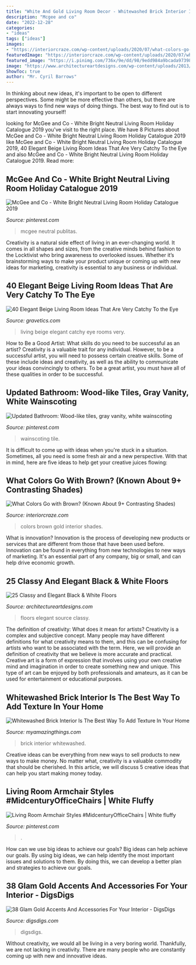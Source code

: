```yaml
---
title: "White And Gold Living Room Decor - Whitewashed Brick Interior Is The Best Way To Add Texture In Your Home"
description: "Mcgee and co"
date: "2022-12-28"
categories:
- "ideas"
tags: ["ideas"]
images:
- "https://interiorcraze.com/wp-content/uploads/2020/07/what-colors-go-with-brown11-e1594124644121.jpg"
featuredImage: "https://interiorcraze.com/wp-content/uploads/2020/07/what-colors-go-with-brown11-e1594124644121.jpg"
featured_image: "https://i.pinimg.com/736x/9e/dd/98/9edd984a9bcada97398c892358d3dba9.jpg"
image: "https://www.architectureartdesigns.com/wp-content/uploads/2013/08/2118.jpg"
ShowToc: true
author: "Mr. Cyril Barrows"
---
```



In thinking about new ideas, it's important to be open to different perspectives. Some might be more effective than others, but there are always ways to find new ways of doing things. The best way to find out is to start innovating yourself!

	

		
looking for McGee and Co - White Bright Neutral Living Room Holiday Catalogue 2019 you've visit to the right place. We have 8 Pictures about McGee and Co - White Bright Neutral Living Room Holiday Catalogue 2019 like McGee and Co - White Bright Neutral Living Room Holiday Catalogue 2019, 40 Elegant Beige Living Room Ideas That Are Very Catchy To the Eye and also McGee and Co - White Bright Neutral Living Room Holiday Catalogue 2019. Read more:
		
    
## McGee And Co - White Bright Neutral Living Room Holiday Catalogue 2019

<img loading=lazy src="https://i.pinimg.com/736x/13/db/25/13db25c4e2f48afd80a0e2eb2bcc7b44.jpg" onerror="this.onerror=null;this.src='https://tse1.mm.bing.net/th?id=OIP.jZ02xmxNmzJSHiIfxiAP_AHaKX&amp;pid=15.1';" alt="McGee and Co - White Bright Neutral Living Room Holiday Catalogue 2019">

_Source: pinterest.com_

>mcgee neutral publitas. 

	

Creativity is a natural side effect of living in an ever-changing world. It comes in all shapes and sizes, from the creative minds behind fashion to the Locktivist who bring awareness to overlooked issues. Whether it’s brainstorming ways to make your product unique or coming up with new ideas for marketing, creativity is essential to any business or individual.

    
## 40 Elegant Beige Living Room Ideas That Are Very Catchy To The Eye

<img loading=lazy src="http://www.gravetics.com/wp-content/uploads/2017/09/Beige-and-brown-living-room-decorating-ideas.jpg" onerror="this.onerror=null;this.src='https://tse2.mm.bing.net/th?id=OIP.s4ExyKjxt7Idm5FKHglWegHaJ4&amp;pid=15.1';" alt="40 Elegant Beige Living Room Ideas That Are Very Catchy To the Eye">

_Source: gravetics.com_

>living beige elegant catchy eye rooms very. 

	

How to Be a Good Artist: What skills do you need to be successful as an artist?
Creativity is a valuable trait for any individual. However, to be a successful artist, you will need to possess certain creative skills. Some of these include ideas and creativity, as well as the ability to communicate your ideas convincingly to others. To be a great artist, you must have all of these qualities in order to be successful.

    
## Updated Bathroom: Wood-like Tiles, Gray Vanity, White Wainscoting

<img loading=lazy src="https://i.pinimg.com/736x/a1/5a/39/a15a39329f6eb3a648ca6942f9e9fc61--wainscoting-panels-gray-vanity.jpg" onerror="this.onerror=null;this.src='https://tse1.mm.bing.net/th?id=OIP.FfKC3bD-n4LC7LCHqu7SJAHaJ3&amp;pid=15.1';" alt="Updated Bathroom: Wood-like tiles, gray vanity, white wainscoting">

_Source: pinterest.com_

>wainscoting tile. 

	

It is difficult to come up with ideas when you're stuck in a situation. Sometimes, all you need is some fresh air and a new perspective. With that in mind, here are five ideas to help get your creative juices flowing: 

    
## What Colors Go With Brown? (Known About 9+ Contrasting Shades)

<img loading=lazy src="https://interiorcraze.com/wp-content/uploads/2020/07/what-colors-go-with-brown11-e1594124644121.jpg" onerror="this.onerror=null;this.src='https://tse2.mm.bing.net/th?id=OIP.07o_tlI6tr2tDeI8ejgvdAHaLH&amp;pid=15.1';" alt="What Colors Go with Brown? (Known About 9+ Contrasting Shades)">

_Source: interiorcraze.com_

>colors brown gold interior shades. 

	

What is innovation?
Innovation is the process of developing new products or services that are different from those that have been used before. Innovation can be found in everything from new technologies to new ways of marketing. It's an essential part of any company, big or small, and can help drive economic growth.

    
## 25 Classy And Elegant Black &amp; White Floors

<img loading=lazy src="https://www.architectureartdesigns.com/wp-content/uploads/2013/08/2118.jpg" onerror="this.onerror=null;this.src='https://tse3.mm.bing.net/th?id=OIP.AOCTphWWGVRd34UELq1cCwHaJ4&amp;pid=15.1';" alt="25 Classy and Elegant Black &amp; White Floors">

_Source: architectureartdesigns.com_

>floors elegant source classy. 

	

The definition of creativity: What does it mean for artists?
Creativity is a complex and subjective concept. Many people may have different definitions for what creativity means to them, and this can be confusing for artists who want to be associated with the term. Here, we will provide an definition of creativity that we believe is more accurate and practical. Creative art is a form of expression that involves using your own creative mind and imagination in order to create something new and unique. This type of art can be enjoyed by both professionals and amateurs, as it can be used for entertainment or educational purposes.

    
## Whitewashed Brick Interior Is The Best Way To Add Texture In Your Home

<img loading=lazy src="http://myamazingthings.com/wp-content/uploads/2017/05/whitewash-brick-wall-interior-12.jpg" onerror="this.onerror=null;this.src='https://tse4.mm.bing.net/th?id=OIP.KDIpRH4jbdEfkPt8rV5ungHaLH&amp;pid=15.1';" alt="Whitewashed Brick Interior Is The Best Way To Add Texture In Your Home">

_Source: myamazingthings.com_

>brick interior whitewashed. 

	

Creative ideas can be everything from new ways to sell products to new ways to make money. No matter what, creativity is a valuable commodity that should be cherished. In this article, we will discuss 5 creative ideas that can help you start making money today.

    
## Living Room Armchair Styles #MidcenturyOfficeChairs | White Fluffy

<img loading=lazy src="https://i.pinimg.com/736x/9e/dd/98/9edd984a9bcada97398c892358d3dba9.jpg" onerror="this.onerror=null;this.src='https://tse2.mm.bing.net/th?id=OIP.9q0QtXEiO-uqynhO28wX4AHaLH&amp;pid=15.1';" alt="Living Room Armchair Styles #MidcenturyOfficeChairs | White fluffy">

_Source: pinterest.com_

>. 

	

How can we use big ideas to achieve our goals?
Big ideas can help achieve our goals. By using big ideas, we can help identify the most important issues and solutions to them. By doing this, we can develop a better plan and strategies to achieve our goals.

    
## 38 Glam Gold Accents And Accessories For Your Interior - DigsDigs

<img loading=lazy src="https://www.digsdigs.com/photos/gold-accents-and-accessories-for-your-interior-21.jpg" onerror="this.onerror=null;this.src='https://tse4.mm.bing.net/th?id=OIP.We9RT9O-ixIiE-2rg9h7JAHaLL&amp;pid=15.1';" alt="38 Glam Gold Accents And Accessories For Your Interior - DigsDigs">

_Source: digsdigs.com_

>digsdigs. 

	

Without creativity, we would all be living in a very boring world. Thankfully, we are not lacking in creativity. There are many people who are constantly coming up with new and innovative ideas.

